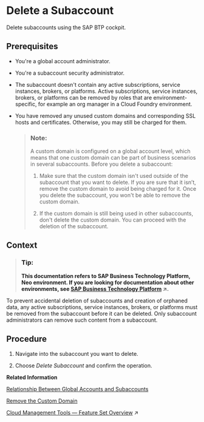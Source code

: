<!-- copy0774e491af8e4ba4941cbc8f51501c22 -->

# Delete a Subaccount

Delete subaccounts using the SAP BTP cockpit.

 <a name="task_mjr_kgv_f5b"/>

<!-- task\_mjr\_kgv\_f5b -->

## 



<a name="task_mjr_kgv_f5b__prereq_x3p_lgv_f5b"/>

## Prerequisites

-   You're a global account administrator.

-   You're a subaccount security administrator.

-   The subaccount doesn't contain any active subscriptions, service instances, brokers, or platforms. Active subscriptions, service instances, brokers, or platforms can be removed by roles that are environment-specific, for example an org manager in a Cloud Foundry environment.

-   You have removed any unused custom domains and corresponding SSL hosts and certificates. Otherwise, you may still be charged for them.

    > ### Note:  
    > A custom domain is configured on a global account level, which means that one custom domain can be part of business scenarios in several subaccounts. Before you delete a subaccount:
    > 
    > 1.  Make sure that the custom domain isn't used outside of the subaccount that you want to delete. If you are sure that it isn’t, remove the custom domain to avoid being charged for it. Once you delete the subaccount, you won't be able to remove the custom domain.
    > 
    > 2.  If the custom domain is still being used in other subaccounts, don't delete the custom domain. You can proceed with the deletion of the subaccount.




<a name="task_mjr_kgv_f5b__context_bjp_lgv_f5b"/>

## Context

> ### Tip:  
> **This documentation refers to SAP Business Technology Platform, Neo environment. If you are looking for documentation about other environments, see [SAP Business Technology Platform](https://help.sap.com/viewer/65de2977205c403bbc107264b8eccf4b/Cloud/en-US/6a2c1ab5a31b4ed9a2ce17a5329e1dd8.html "SAP Business Technology Platform (SAP BTP) is an integrated offering comprised of four technology portfolios: database and data management, application development and integration, analytics, and intelligent technologies. The platform offers users the ability to turn data into business value, compose end-to-end business processes, and build and extend SAP applications quickly.") :arrow_upper_right:.**

To prevent accidental deletion of subaccounts and creation of orphaned data, any active subscriptions, service instances, brokers, or platforms must be removed from the subaccount before it can be deleted. Only subaccount administrators can remove such content from a subaccount.



<a name="task_mjr_kgv_f5b__steps_cjp_lgv_f5b"/>

## Procedure

1.  Navigate into the subaccount you want to delete.

2.  Choose *Delete Subaccount* and confirm the operation.


**Related Information**  




[Relationship Between Global Accounts and Subaccounts](../10-concepts-neo/account-model-722a475.md#copy2c2dd70587104f459b97019691480ff6 "A global account can group together different subaccounts that an administrator makes available to users. Administrators can assign the available quotas of a global account to its different subaccounts and move it between subaccounts that belong to the same global account.")

[Remove the Custom Domain](remove-the-custom-domain-318a016.md "If you do not want to use the custom domain any longer, you can remove it using the console client commands. As a result, your application will be accessible only on its default hana.ondemand.com domain.")

[Cloud Management Tools — Feature Set Overview](https://help.sap.com/viewer/65de2977205c403bbc107264b8eccf4b/Cloud/en-US/caf4e4e23aef4666ad8f125af393dfb2.html "Cloud management tools represent the group of technologies designed for managing SAP BTP.") :arrow_upper_right:

